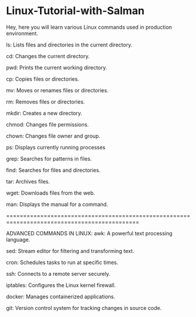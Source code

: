 # Linux-Tutorial-with-Salman
Hey, here you will learn various Linux commands used in production environment.
<BASIC COMMANDS>

ls: Lists files and directories in the current directory.


cd: Changes the current directory.


pwd: Prints the current working directory.


cp: Copies files or directories.


mv: Moves or renames files or directories.


rm: Removes files or directories.


mkdir: Creates a new directory.


chmod: Changes file permissions.


chown: Changes file owner and group.


ps: Displays currently running processes


grep: Searches for patterns in files.


find: Searches for files and directories.


tar: Archives files.


wget: Downloads files from the web.


man: Displays the manual for a command.

=============================================================================================

ADVANCED COMMANDS IN LINUX:
awk: A powerful text processing language.


sed: Stream editor for filtering and transforming text.


cron: Schedules tasks to run at specific times.


ssh: Connects to a remote server securely.


iptables: Configures the Linux kernel firewall.


docker: Manages containerized applications.


git: Version control system for tracking changes in source code.

